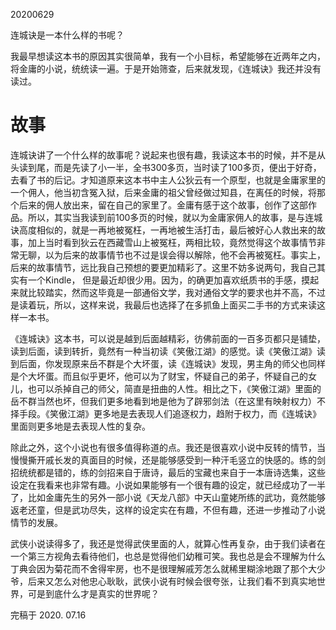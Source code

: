 20200629

连城诀是一本什么样的书呢？

我最早想读这本书的原因其实很简单，我有一个小目标，希望能够在近两年之内，将金庸的小说，统统读一遍。于是开始筛查，后来就发现，《连城诀》我还并没有读过。

# 故事

连城诀讲了一个什么样的故事呢？说起来也很有趣，我读这本书的时候，并不是从头读到尾，而是先读了小一半，全书300多页，当时读了100多页，便出于好奇，去看了书的后记。才知道原来这本书中主人公狄云有一个原型，也就是金庸家里的一个佣人，他当初含冤入狱，后来金庸的祖父曾经做过知县，在离任的时候，将那个后来的佣人放出来，留在自己的家里了。金庸有感于这个故事，创作了这部作品。所以，其实当我读到前100多页的时候，就以为金庸家佣人的故事，是与连城诀高度相似的，就是一再地被冤枉，一再地被生活打击，最后被好心人救出来的故事，加上当时看到狄云在西藏雪山上被冤枉，两相比较，竟然觉得这个故事情节非常无聊，以为后来的故事情节也不过是误会得以解除，他不会再被冤枉。事实上，后来的故事情节，远比我自己预想的要更加精彩了。这里不妨多说两句，我自己其实有一个Kindle， 但是最近却很少用。因为，的确更加喜欢纸质书的手感，摸起来就比较踏实，然而这毕竟是一部通俗文学，我对通俗文学的要求也并不高，不过是读着玩，所以，这样来说，我最后也选择了在多抓鱼上面买二手书的方式来读这样一本书。


《连城诀》这本书，可以说是越到后面越精彩，彷佛前面的一百多页都只是铺垫，读到后面，读到转折，竟然有一种当初读《笑傲江湖》的感觉。读《笑傲江湖》读到后面，你发现原来岳不群是个大坏蛋，读《连城诀》发现，男主角的师父也同样是个大坏蛋。而且似乎更坏，他可以为了财宝，怀疑自己的弟子，怀疑自己的女儿，也可以杀掉自己的师父，简直是扭曲的人性。相比之下，《笑傲江湖》里面的岳不群当然也坏，但我们更多地看到地是他为了辟邪剑法（在这里有映射权力）不择手段。《笑傲江湖》更多地是去表现人们追逐权力，趋附于权力，而《连城诀》里面则更多地是去表现人性的复杂。


除此之外，这个小说也有很多值得称道的点。我还是很喜欢小说中反转的情节，当慢慢撕开戚长发的真面目的时候，还是能够感受到一种汗毛竖立的快感的。练的剑招统统都是错的，练的剑招来自于唐诗，最后的宝藏也来自于一本唐诗选集，这些设定在我看来也非常有趣。小说如果能够有一个很有趣的设定，就已经成功了一半了，比如金庸先生的另外一部小说《天龙八部》中天山童姥所练的武功，竟然能够返老还童，但是武功尽失，这样的设定实在有趣，不但有趣，还进一步推动了小说情节的发展。


武侠小说读得多了，我还是觉得武侠里面的人，就算心性再复杂，由于我们读者在一个第三方视角去看待他们，也总是觉得他们幼稚可笑。我也总是会不理解为什么丁典会因为菊花而不舍得牢房，也不是很理解戚芳怎么就稀里糊涂地跟了那个大少爷，后来又怎么对他忠心耿耿，武侠小说有时候会很夸张，让我们看不到真实地世界，可是到底什么才是真实的世界呢？

完稿于 2020. 07.16

